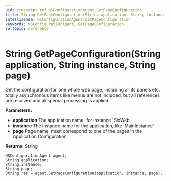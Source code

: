 ```yaml
---
uid: crmscript_ref_NSConfigurationAgent_GetPageConfiguration
title: String GetPageConfiguration(String application, String instance, String page)
intellisense: NSConfigurationAgent.GetPageConfiguration
keywords: NSConfigurationAgent, GetPageConfiguration
so.topic: reference
---
```


# String GetPageConfiguration(String application, String instance, String page)

Get the configuration for one whole web page, including all its panels etc.  totally asynchronous items like menus are not included, but all references are resolved and all special processing is applied.

**Parameters:**
 - **application** The application name, for instance 'SixWeb
 - **instance** The instance name for the application, like 'MainInstance'
 - **page** Page name, must correspond to one of the pages in the Application Configuration

**Returns:** String

```crmscript
NSConfigurationAgent agent;
String application;
String instance;
String page;
String res = agent.GetPageConfiguration(application, instance, page);
```

